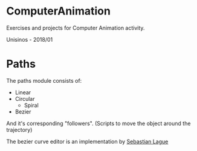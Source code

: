 # ComputerAnimation

Exercises and projects for Computer Animation activity.

Unisinos - 2018/01

# Paths

The paths module consists of:

- Linear
- Circular
  - Spiral
- Bezier

And it's corresponding "followers". (Scripts to move the object around the trajectory)

The bezier curve editor is an implementation by [Sebastian Lague](https://github.com/SebLague/)
